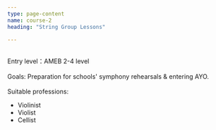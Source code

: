 ```yaml
---
type: page-content
name: course-2
heading: "String Group Lessons"

---
```

<br/>Entry level：AMEB 2-4 level<br/>
<br/>Goals: Preparation for schools' symphony rehearsals & entering AYO. <br/>
<br/>Suitable professions:
- Violinist
- Violist
- Cellist

